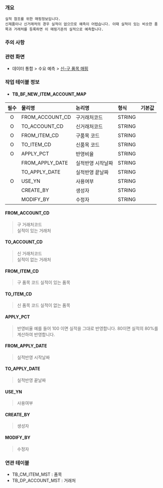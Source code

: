 ### 개요
    실적 참조를 위한 매핑정보입니다.   
    신제품이나 신거래처의 경우 실적이 없으므로 예측이 어렵습니다. 이때 실적이 있는 비슷한 품목과 거래처를 등록하면 이 매핑기준의 실적으로 예측합니다. 

### 주의 사항


### 관련 화면
- 데이터 통합 > 수요 예측 > [신-구 품목 매핑](#/dataintegration/baselineforecast/newtargetsalesmap )  

### 작업 테이블 정보
- #### TB_BF_NEW_ITEM_ACCOUNT_MAP

| 필수 | 물리명                                 | 논리명       | 형식     |    기본값    | 
|:--:|:------------------------------------|:----------|:-------|:---------:|
| O  | FROM_ACCOUNT_CD      | 구거래처코드    | STRING |           |
| O  | TO_ACCOUNT_CD        | 신거래처코드    | STRING |           |
| O  | FROM_ITEM_CD            | 구품목 코드    | STRING |           |
| O  | TO_ITEM_CD              | 신품목 코드    | STRING |           |
| O  | APPLY_PCT       | 반영비율      | STRING |           |
|   | FROM_APPLY_DATE | 실적반영 시작날짜 | STRING |           |
|   | TO_APPLY_DATE     | 실적반영 끝날짜  | STRING |           |
| O  | USE_YN                   | 사용여부      | STRING |           |
|    | CREATE_BY             | 생성자       | STRING |           |
|    | MODIFY_BY             | 수정자       | STRING |           |

#### FROM_ACCOUNT_CD
> 구 거래처코드      
> 실적이 있는 거래처

#### TO_ACCOUNT_CD
> 신 거래처코드   
> 실적이 없는 거래처

#### FROM_ITEM_CD
> 구 품목 코드
> 실적이 있는 품목

#### TO_ITEM_CD
> 신 품목 코드
> 실적이 없는 품목

#### APPLY_PCT
> 반영비율
> 예를 들어 100 이면 실적을 그대로 반영합니다. 80이면 실적의 80%를 계산하여 반영합니다.

#### FROM_APPLY_DATE
> 실적반영 시작날짜
#### TO_APPLY_DATE
> 실적반영 끝날짜
#### USE_YN
> 사용여부


#### CREATE_BY
> 생성자  

#### MODIFY_BY
> 수정자  

### 연관 테이블

- TB_CM_ITEM_MST : 품목
- TB_DP_ACCOUNT_MST : 거래처
